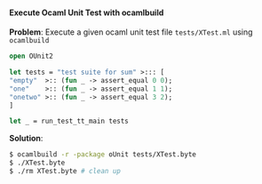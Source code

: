 #### Execute Ocaml Unit Test with ocamlbuild

**Problem**: Execute a given ocaml unit test file `tests/XTest.ml` using `ocamlbuild`

```ocaml
open OUnit2

let tests = "test suite for sum" >::: [
"empty"  >:: (fun _ -> assert_equal 0 0);
"one"    >:: (fun _ -> assert_equal 1 1);
"onetwo" >:: (fun _ -> assert_equal 3 2);
]

let _ = run_test_tt_main tests
```

**Solution**:
```bash
$ ocamlbuild -r -package oUnit tests/XTest.byte
$ ./XTest.byte
$ ./rm XTest.byte # clean up 
```
